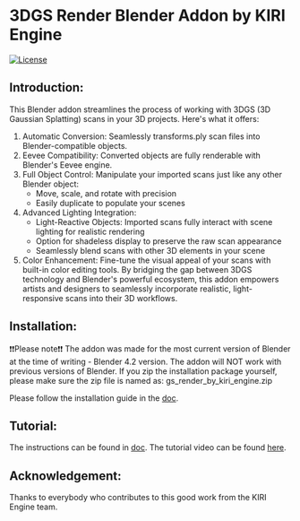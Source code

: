 # 3DGS Render Blender Addon by KIRI Engine
<a href="./LICENSE">
        <img alt="License" src="https://img.shields.io/badge/License-Apache_2.0-blue.svg"></a>

## Introduction:
This Blender addon streamlines the process of working with 3DGS (3D Gaussian Splatting) scans in your 3D projects. Here's what it offers:

1.	Automatic Conversion: Seamlessly transforms.ply scan files into Blender-compatible objects.
2.	Eevee Compatibility: Converted objects are fully renderable with Blender's Eevee engine.
3.	Full Object Control: Manipulate your imported scans just like any other Blender object: 
    - Move, scale, and rotate with precision
    - Easily duplicate to populate your scenes
4.	Advanced Lighting Integration: 
    - Light-Reactive Objects: Imported scans fully interact with scene lighting for realistic rendering
    - Option for shadeless display to preserve the raw scan appearance
    - Seamlessly blend scans with other 3D elements in your scene
5.	Color Enhancement: Fine-tune the visual appeal of your scans with built-in color editing tools.
By bridging the gap between 3DGS technology and Blender's powerful ecosystem, this addon empowers artists and designers to seamlessly incorporate realistic, light-responsive scans into their 3D workflows.


## Installation:
❗❗Please note❗❗ The addon was made for the most current version of Blender at the time of writing - Blender 4.2 version. The addon will NOT work with previous versions of Blender. If you zip the installation package yourself, please make sure the zip file is named as: gs_render_by_kiri_engine.zip

Please follow the installation guide in the [doc](https://www.kiriengine.app/blender-addon/3dgs-render).

## Tutorial:
The instructions can be found in [doc](https://www.kiriengine.app/blender-addon/3dgs-render).
The tutorial video can be found [here](https://www.youtube.com/watch?v=j9BDi4dMC-A).

## Acknowledgement:
Thanks to everybody who contributes to this good work from the KIRI Engine team.
